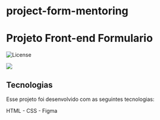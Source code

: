 # project-form-mentoring<h1 aling="center"> Projeto Front-end Formulario </h1>

<p aling="center">
<img alt="License" src="https://img.shields.io/static/v1?label=license&message=MIT&color=49AA26&labelColor=000000">
</p>

<div>
<img src="https://i.imgur.com/zB5mLhJ.png">
<div/>

## Tecnologias 

Esse projeto foi desenvolvido com as seguintes tecnologias:

HTML - CSS - Figma

